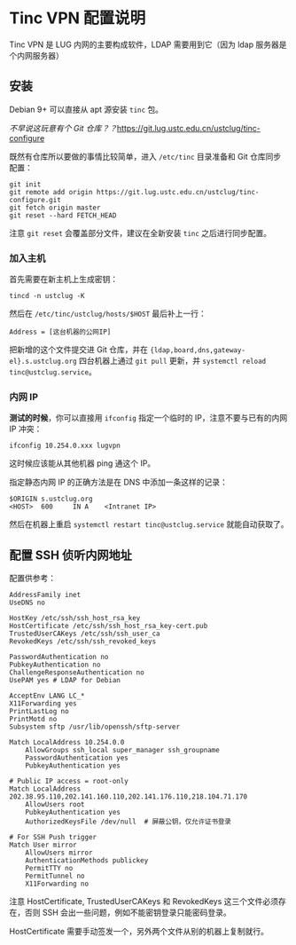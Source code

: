 # Tinc VPN 配置说明

Tinc VPN 是 LUG 内网的主要构成软件，LDAP 需要用到它（因为 ldap 服务器是个内网服务器）

## 安装

Debian 9+ 可以直接从 apt 源安装 `tinc` 包。

*不早说这玩意有个 Git 仓库？？*<https://git.lug.ustc.edu.cn/ustclug/tinc-configure>

既然有仓库所以要做的事情比较简单，进入 `/etc/tinc` 目录准备和 Git 仓库同步配置：

```shell
git init
git remote add origin https://git.lug.ustc.edu.cn/ustclug/tinc-configure.git
git fetch origin master
git reset --hard FETCH_HEAD
```

注意 `git reset` 会覆盖部分文件，建议在全新安装 `tinc` 之后进行同步配置。

### 加入主机

首先需要在新主机上生成密钥：

```shell
tincd -n ustclug -K
```

然后在 `/etc/tinc/ustclug/hosts/$HOST` 最后补上一行：

```text
Address = [这台机器的公网IP]
```

把新增的这个文件提交进 Git 仓库，并在 `{ldap,board,dns,gateway-el}.s.ustclug.org` 四台机器上通过 `git pull` 更新，并 `systemctl reload tinc@ustclug.service`。

### 内网 IP

**测试的时候**，你可以直接用 `ifconfig` 指定一个临时的 IP，注意不要与已有的内网 IP 冲突：

```shell
ifconfig 10.254.0.xxx lugvpn
```

这时候应该能从其他机器 ping 通这个 IP。

指定静态内网 IP 的正确方法是在 DNS 中添加一条这样的记录：

```text
$ORIGIN s.ustclug.org
<HOST>  600     IN A    <Intranet IP>
```

然后在机器上重启 `systemctl restart tinc@ustclug.service` 就能自动获取了。

## 配置 SSH 侦听内网地址

配置供参考：

```text
AddressFamily inet
UseDNS no

HostKey /etc/ssh/ssh_host_rsa_key
HostCertificate /etc/ssh/ssh_host_rsa_key-cert.pub
TrustedUserCAKeys /etc/ssh/ssh_user_ca
RevokedKeys /etc/ssh/ssh_revoked_keys

PasswordAuthentication no
PubkeyAuthentication no
ChallengeResponseAuthentication no
UsePAM yes # LDAP for Debian

AcceptEnv LANG LC_*
X11Forwarding yes
PrintLastLog no
PrintMotd no
Subsystem sftp /usr/lib/openssh/sftp-server

Match LocalAddress 10.254.0.0
    AllowGroups ssh_local super_manager ssh_groupname
    PasswordAuthentication yes
    PubkeyAuthentication yes

# Public IP access = root-only
Match LocalAddress 202.38.95.110,202.141.160.110,202.141.176.110,218.104.71.170
    AllowUsers root
    PubkeyAuthentication yes
    AuthorizedKeysFile /dev/null  # 屏蔽公钥，仅允许证书登录

# For SSH Push trigger
Match User mirror
    AllowUsers mirror
    AuthenticationMethods publickey
    PermitTTY no
    PermitTunnel no
    X11Forwarding no
```

注意 HostCertificate, TrustedUserCAKeys 和 RevokedKeys 这三个文件必须存在，否则 SSH 会出一些问题，例如不能密钥登录只能密码登录。

HostCertificate 需要手动签发一个，另外两个文件从别的机器上复制就行。
